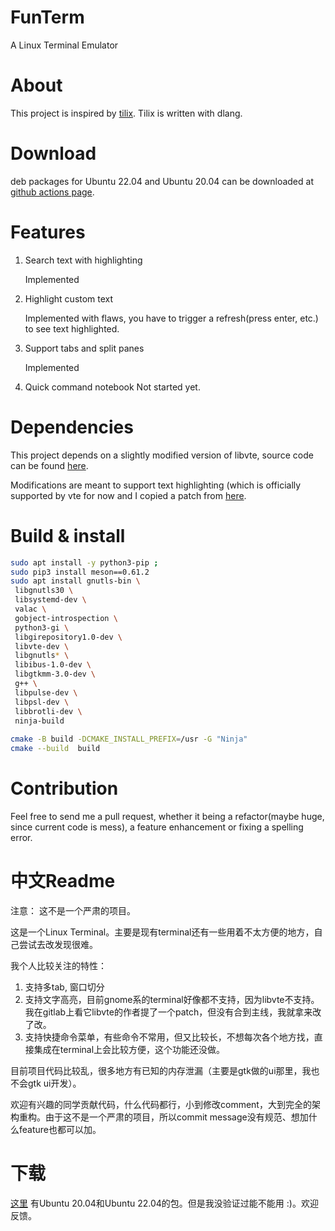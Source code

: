 

# FunTerm

A Linux Terminal Emulator

# About

This project is inspired by [tilix](https://github.com/gnunn1/tilix). Tilix is written with dlang.

# Download

deb packages for Ubuntu 22.04 and Ubuntu 20.04 can be downloaded at [github actions page](https://github.com/zhangfuwen/FunTerm/actions).


# Features

1. Search text with highlighting

      Implemented
      
2. Highlight custom text

      Implemented with flaws, you have to trigger a refresh(press enter, etc.) to see text highlighted.
      
3. Support tabs and split panes

      Implemented
      
4. Quick command notebook
      Not started yet.
      
      
# Dependencies     

This project depends on a slightly modified version of libvte, source code can be found [here](https://github.com/zhangfuwen/vte).

Modifications are meant to support text highlighting (which is officially supported by vte for now and I copied a patch from [here](https://gitlab.gnome.org/GNOME/gnome-terminal/-/issues/7771#note_1175694).

# Build & install


```bash
sudo apt install -y python3-pip ; 
sudo pip3 install meson==0.61.2
sudo apt install gnutls-bin \
 libgnutls30 \
 libsystemd-dev \
 valac \
 gobject-introspection \
 python3-gi \
 libgirepository1.0-dev \
 libvte-dev \
 libgnutls* \
 libibus-1.0-dev \
 libgtkmm-3.0-dev \
 g++ \
 libpulse-dev \
 libpsl-dev \
 libbrotli-dev \
 ninja-build
 
cmake -B build -DCMAKE_INSTALL_PREFIX=/usr -G "Ninja"
cmake --build  build 
```

# Contribution

Feel free to send me a pull request, whether it being a refactor(maybe huge, since current code is mess), a feature enhancement or fixing a spelling error.

# 中文Readme

注意： 这不是一个严肃的项目。

这是一个Linux Terminal。主要是现有terminal还有一些用着不太方便的地方，自己尝试去改发现很难。

我个人比较关注的特性：

1. 支持多tab, 窗口切分
2. 支持文字高亮，目前gnome系的terminal好像都不支持，因为libvte不支持。我在gitlab上看它libvte的作者提了一个patch，但没有合到主线，我就拿来改了改。
3. 支持快捷命令菜单，有些命令不常用，但又比较长，不想每次各个地方找，直接集成在terminal上会比较方便，这个功能还没做。

目前项目代码比较乱，很多地方有已知的内存泄漏（主要是gtk做的ui那里，我也不会gtk ui开发）。

欢迎有兴趣的同学贡献代码，什么代码都行，小到修改comment，大到完全的架构重构。由于这不是一个严肃的项目，所以commit message没有规范、想加什么feature也都可以加。

# 下载

[这里](https://github.com/zhangfuwen/FunTerm/actions) 有Ubuntu 20.04和Ubuntu 22.04的包。但是我没验证过能不能用 :)。欢迎反馈。
            
